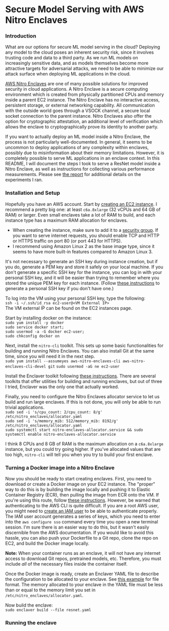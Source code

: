 # Secure Model Serving with AWS Nitro Enclaves

### Introduction ###

What are our options for secure ML model serving in the cloud? Deploying any model to the cloud poses an inherent security risk, since it involves trusting code and data to a third party. As we run ML models on increasingly sensitive data, and as models themselves become more attractive targets for adversarial attacks, we need to be able to minimize our attack surface when deploying ML applications in the cloud.

[AWS Nitro Enclaves](https://docs.aws.amazon.com/enclaves/latest/user/nitro-enclave.html) are one of many possible solutions for improved security in cloud applications. A Nitro Enclave is a secure computing environment which is created from physically partitioned CPUs and memory inside a parent EC2 instance. The Nitro Enclave has no interactive access, persistent storage, or external networking capability. All communication with the outside world goes through a VSOCK channel, a secure local socket connection to the parent instance. Nitro Enclaves also offer the option for cryptographic attestation, an additional level of verification which allows the enclave to cryptographically prove its identity to another party.

If you want to actually deploy an ML model inside a Nitro Enclave, the process is not particularly well-documented. In general, it seems to be uncommon to deploy applications of any complexity within enclaves, possibly due to misinformation about their memory limitations. However, it is completely possible to serve ML applications in an enclave context. In this README, I will document the steps I took to serve a ResNet model inside a Nitro Enclave, as well as instructions for collecting various performance measurements. Please see [the report](https://github.com/hpiercehoffman/secure-serving/blob/main/report/Hannah_Pierce_Hoffman_CS243_FinalReport.pdf) for additional details on the experiments I ran. 

### Installation and Setup ###

Hopefully you have an AWS account. Start by [creating an EC2 instance](https://docs.aws.amazon.com/AWSEC2/latest/UserGuide/EC2_GetStarted.html). I recommend a pretty big one: at least `c6a.8xlarge` (32 vCPUs and 64 GB of RAM) or larger. Even small enclaves take a lot of RAM to build, and each instance type has a maximum RAM allocation for enclaves. 
- When creating the instance, make sure to add it to a [security group](https://docs.aws.amazon.com/AWSEC2/latest/UserGuide/ec2-security-groups.html). If you want to serve internet requests, you should enable TCP and HTTP or HTTPS traffic on port 80 (or port 443 for HTTPS).
- I recommend using Amazon Linux 2 as the base image type, since it seems to have more built-in features compared to Amazon Linux 3.

It's not necessary to generate an SSH key during instance creation, but if you do, generate a PEM key and store it safely on your local machine. If you don't generate a specific SSH key for the instance, you can log in with your personal SSH key, and it will be easier than trying to remember where you stored the unique PEM key for each instance. (Follow [these instructions](https://docs.tritondatacenter.com/public-cloud/getting-started/ssh-keys/generating-an-ssh-key-manually/manually-generating-your-ssh-key-in-mac-os-x) to generate a personal SSH key if you don't have one.)

To log into the VM using your personal SSH key, type the following:    
`ssh -i ~/.ssh/id_rsa ec2-user@<VM External IP>`     
The VM external IP can be found on the EC2 instances page.    

Start by installing docker on the instance:   
`sudo yum install -y docker`   
`sudo service docker start;`    
`sudo usermod -a -G docker ec2-user;`   
`sudo chkconfig docker on`    

Next, install the `nitro-cli` toolkit. This sets up some basic functionalities for building and running Nitro Enclaves. You can also install Git at the same time, since you will need it in the next step.         
`sudo yum install --assumeyes aws-nitro-enclaves-cli aws-nitro-enclaves-cli-devel git`
`sudo usermod -aG ne ec2-user`    

Install the Enclaver toolkit following [these instructions](https://edgebit.io/enclaver/docs/0.x/guide-first/). There are several toolkits that offer utilities for building and running enclaves, but out of three I tried, Enclaver was the only one that actually worked. 

Finally, you need to configure the Nitro Enclaves allocator service to let us build and run large enclaves. If this is not done, you will only be able to run trivial applications.   
`sudo sed -i 's/cpu_count: 2/cpu_count: 8/g' /etc/nitro_enclaves/allocator.yaml`   
`sudo sed -i 's/memory_mib: 512/memory_mib: 8192/g' /etc/nitro_enclaves/allocator.yaml`    
`sudo systemctl start nitro-enclaves-allocator.service && sudo systemctl enable nitro-enclaves-allocator.service`   

I think 8 CPUs and 8 GB of RAM is the maximum allocation on a `c6a.8xlarge` instance, but you could try going higher. If you've allocated values that are too high, `nitro-cli` will tell you when you try to build your first enclave.

### Turning a Docker image into a Nitro Enclave ###

Now you should be ready to start creating enclaves. First, you need to download or create a Docker image on your EC2 instance. The "proper" way to do this is by building the image locally and pushing it to Elastic Container Registry (ECR), then pulling the image from ECR onto the VM. If you're using this route, follow [these instructions](https://docs.aws.amazon.com/AmazonECR/latest/userguide/getting-started-cli.html). However, be warned that authenticating to the AWS CLI is quite difficult. If you are a root AWS user, you might need to [create an IAM user](https://docs.aws.amazon.com/IAM/latest/UserGuide/id_users_create.html) to be able to authenticate properly. The IAM user account generates a series of keys, which you need to enter into the `aws configure sso` command every time you open a new terminal session. I'm sure there is an easier way to do this, but it wasn't easily discernible from the AWS documentation. If you would like to avoid this hassle, you can also push your Dockerfile to a Git repo, clone the repo on EC2, and build the Docker image locally. 

**Note:** When your container runs as an enclave, it will not have any internet access to download Git repos, pretrained models, etc. Therefore, you must include *all* of the necessary files inside the container itself.

Once the Docker image is ready, create an Enclaver YAML file to describe the configuration to be allocated to your enclave. See [this example](https://github.com/hpiercehoffman/secure-serving/blob/main/image_classification/secure/resnet.yaml) for file format. The memory allocated to your enclave in the YAML file must be less than or equal to the memory limit you set in `/etc/nitro_enclaves/allocator.yaml`. 

Now build the enclave:    
`sudo enclaver build --file resnet.yaml`     

### Running the enclave ###


